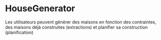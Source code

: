 # HouseGenerator
Les utilisateurs peuvent générer des maisons en fonction des contraintes, des maisons déjà construites (extractions) et planifier sa construction (planification)
